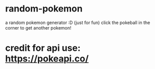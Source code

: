 # random-pokemon
a random pokemon generator :D (just for fun)
click the pokeball in the corner to get another pokemon!
# credit for api use: https://pokeapi.co/
